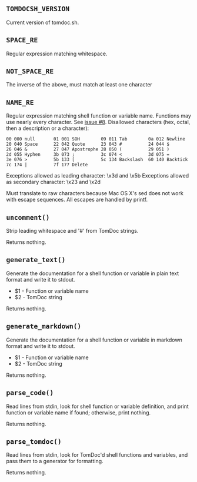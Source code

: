 `TOMDOCSH_VERSION`
------------------

Current version of tomdoc.sh.


`SPACE_RE`
----------

Regular expression matching whitespace.


`NOT_SPACE_RE`
--------------

The inverse of the above, must match at least one character


`NAME_RE`
---------

Regular expression matching shell function or variable name.  Functions may use nearly every character.  See [issue #8].  Disallowed characters (hex, octal, then a description or a character):

    00 000 null       01 001 SOH        09 011 Tab        0a 012 Newline
    20 040 Space      22 042 Quote      23 043 #          24 044 $
    26 046 &          27 047 Apostrophe 28 050 (          29 051 )
    2d 055 Hyphen     3b 073 ;          3c 074 <          3d 075 =
    3e 076 >          5b 133 [          5c 134 Backslash  60 140 Backtick
    7c 174 |          7f 177 Delete

Exceptions allowed as leading character:  \x3d and \x5b Exceptions allowed as secondary character: \x23 and \x2d

Must translate to raw characters because Mac OS X's sed does not work with escape sequences.  All escapes are handled by printf.

[issue #8]: https://github.com/tests-always-included/tomdoc.sh/issues/8


`uncomment()`
-------------

Strip leading whitespace and '#' from TomDoc strings.

Returns nothing.


`generate_text()`
-----------------

Generate the documentation for a shell function or variable in plain text format and write it to stdout.

* $1 - Function or variable name
* $2 - TomDoc string

Returns nothing.


`generate_markdown()`
---------------------

Generate the documentation for a shell function or variable in markdown format and write it to stdout.

* $1 - Function or variable name
* $2 - TomDoc string

Returns nothing.


`parse_code()`
--------------

Read lines from stdin, look for shell function or variable definition, and print function or variable name if found; otherwise, print nothing.

Returns nothing.


`parse_tomdoc()`
----------------

Read lines from stdin, look for TomDoc'd shell functions and variables, and pass them to a generator for formatting.

Returns nothing.


